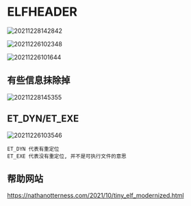 # ELFHEADER
![20211228142842](https://cdn.jsdelivr.net/gh/nzcv/picgo/20211228142842.png)

![20211226102348](https://cdn.jsdelivr.net/gh/nzcv/picgo/20211226102348.png)

![20211226101644](https://cdn.jsdelivr.net/gh/nzcv/picgo/20211226101644.png)

## 有些信息抹除掉
![20211228145355](https://cdn.jsdelivr.net/gh/nzcv/picgo/20211228145355.png)


## ET_DYN/ET_EXE

![20211226103546](https://cdn.jsdelivr.net/gh/nzcv/picgo/20211226103546.png)

    ET_DYN 代表有重定位
    ET_EXE 代表没有重定位, 并不是可执行文件的意思


## 帮助网站

https://nathanotterness.com/2021/10/tiny_elf_modernized.html